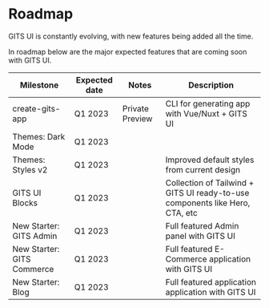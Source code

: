 # Roadmap

GITS UI is constantly evolving, with new features being added all the time.

In roadmap below are the major expected features that are coming soon with GITS UI.

| Milestone                  | Expected date | Notes           | Description                                                                  |
| -------------------------- | ------------- | --------------- | ---------------------------------------------------------------------------- |
| create-gits-app            | Q1 2023       | Private Preview | CLI for generating app with Vue/Nuxt + GITS UI                               |
| Themes: Dark Mode          | Q1 2023       |                 |                                                                              |
| Themes: Styles v2          | Q1 2023       |                 | Improved default styles from current design                                  |
| GITS UI Blocks             | Q1 2023       |                 | Collection of Tailwind + GITS UI ready-to-use components like Hero, CTA, etc |
| New Starter: GITS Admin    | Q1 2023       |                 | Full featured Admin panel with GITS UI                                       |
| New Starter: GITS Commerce | Q1 2023       |                 | Full featured E-Commerce application with GITS UI                            |
| New Starter: Blog          | Q1 2023       |                 | Full featured application application with GITS UI                           |
